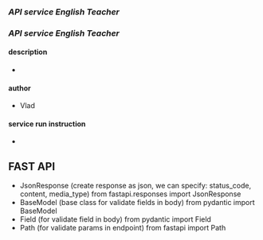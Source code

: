 ### *API service English Teacher*


### *API service English Teacher*


#### description

- 

#### author

- Vlad

#### service run instruction

- 


## FAST API

- JsonResponse (create response as json, we can specify: status_code, content, media_type) 
  from fastapi.responses import JsonResponse
- BaseModel (base class for validate fields in body) from pydantic import BaseModel
- Field (for validate field in body) from pydantic import Field
- Path (for validate params in endpoint) from fastapi import Path
